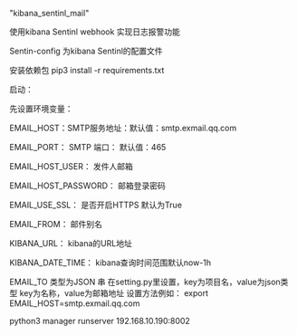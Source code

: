 "kibana_sentinl_mail" 

使用kibana Sentinl webhook 实现日志报警功能

Sentin-config 为kibana Sentinl的配置文件

安装依赖包
pip3 install -r requirements.txt

启动：

先设置环境变量：

EMAIL_HOST：SMTP服务地址：默认值：smtp.exmail.qq.com

EMAIL_PORT： SMTP 端口： 默认值：465

EMAIL_HOST_USER： 发件人邮箱

EMAIL_HOST_PASSWORD： 邮箱登录密码

EMAIL_USE_SSL： 是否开启HTTPS  默认为True

EMAIL_FROM： 邮件别名

KIBANA_URL： kibana的URL地址

KIBANA_DATE_TIME： kibana查询时间范围默认now-1h

EMAIL_TO 类型为JSON 串 在setting.py里设置，key为项目名，value为json类型 key为名称，value为邮箱地址
 设置方法例如：
export EMAIL_HOST=smtp.exmail.qq.com

python3 manager runserver 192.168.10.190:8002
 
 